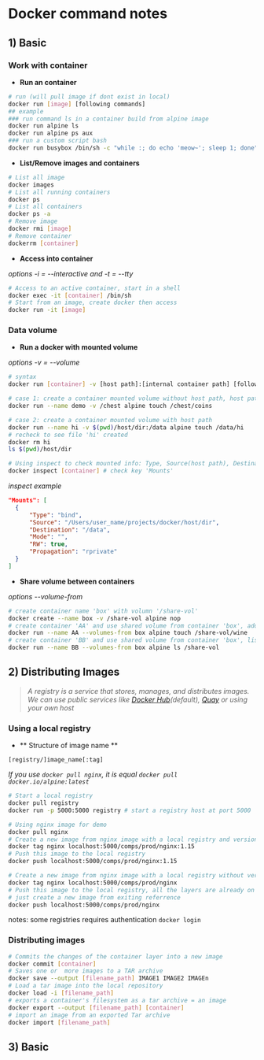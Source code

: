 # Docker command notes

## 1) Basic
### Work with container
* **Run an container**
```bash
# run (will pull image if dont exist in local)
docker run [image] [following commands]
## example
### run command ls in a container build from alpine image
docker run alpine ls
docker run alpine ps aux
### run a custom script bash
docker run busybox /bin/sh -c "while :; do echo 'meow~'; sleep 1; done"
```

* **List/Remove images and containers**
```bash
# List all image
docker images
# List all running containers
docker ps
# List all containers
docker ps -a
# Remove image
docker rmi [image]
# Remove container
dockerrm [container]
```

* **Access into container**

*options -i = --interactive and -t = --tty*
```bash
# Access to an active container, start in a shell
docker exec -it [container] /bin/sh
# Start from an image, create docker then access
docker run -it [image]
```

### Data volume
* **Run a docker with mounted volume**

*options -v = --volume*
```bash
# syntax
docker run [container] -v [host path]:[internal container path] [following command]

# case 1: create a container mounted volume without host path, host path will be generated random by docker
docker run --name demo -v /chest alpine touch /chest/coins

# case 2: create a container mounted volume with host path
docker run --name hi -v $(pwd)/host/dir:/data alpine touch /data/hi
# recheck to see file 'hi' created
docker rm hi
ls $(pwd)/host/dir

# Using inspect to check mounted info: Type, Source(host path), Destination(internal container path), Mode ...
docker inspect [container] # check key 'Mounts'
```

*inspect example*
```json
"Mounts": [
  {
      "Type": "bind",
      "Source": "/Users/user_name/projects/docker/host/dir",
      "Destination": "/data",
      "Mode": "",
      "RW": true,
      "Propagation": "rprivate"
  }
]

```
* **Share volume between containers**

*options --volume-from*
```bash
# create container name 'box' with volumn '/share-vol'
docker create --name box -v /share-vol alpine nop
# create container 'AA' and use shared volume from container 'box', add a file 'wine'
docker run --name AA --volumes-from box alpine touch /share-vol/wine
# create container 'BB' and use shared volume from container 'box', list files in shared volume '/share-vol'
docker run --name BB --volumes-from box alpine ls /share-vol
```

## 2) Distributing Images
> *A registry is a service that stores, manages, and distributes images. We can use public services like [Docker Hub](https://hub.docker.com)(default), [Quay](https://quay.io) or using your own host*

### Using a local registry
* ** Structure of image name **

`[registry/]image_name[:tag]`

*If you use `docker pull nginx`, it is equal `docker pull docker.io/alpine:latest`*

```bash
# Start a local registry
docker pull registry
docker run -p 5000:5000 registry # start a registry host at port 5000

# Using nginx image for demo
docker pull nginx
# Create a new image from nginx image with a local registry and version
docker tag nginx localhost:5000/comps/prod/nginx:1.15
# Push this image to the local registry
docker push localhost:5000/comps/prod/nginx:1.15

# Create a new image from nginx image with a local registry without version (= latest)
docker tag nginx localhost:5000/comps/prod/nginx
# Push this image to the local registry, all the layers are already on local registry,
# just create a new image from exiting referrence
docker push localhost:5000/comps/prod/nginx
```
notes: some registries requires authentication `docker login`

### Distributing images
```bash
# Commits the changes of the container layer into a new image
docker commit [container]
# Saves one or  more images to a TAR archive
docker save --output [filename_path] IMAGE1 IMAGE2 IMAGEn
# Load a tar image into the local repository
docker load -i [filename_path] 
# exports a container's filesystem as a tar archive = an image
docker export --output [filename_path] [container]
# import an image from an exported Tar archive
docker import [filename_path]
```



## 3) Basic
